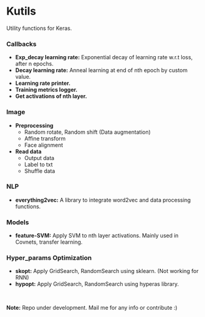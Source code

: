 Kutils
==========
Utility functions for Keras.  


### Callbacks 
* **Exp_decay learning rate:** Exponential decay of learning rate w.r.t loss, after n epochs.
* **Decay learning rate:** Anneal learning at end of nth epoch by custom value.
* **Learning rate printer.**
* **Training metrics logger.**
* **Get activations of nth layer.**  

### Image                                                      
* **Preprocessing**
    * Random rotate, Random shift (Data augmentation)
    * Affine transform
    * Face alignment
* **Read data**
    * Output data
    * Label to txt
    * Shuffle data  
    
### NLP
* **everything2vec:** A library to integrate word2vec and data processing functions.  

### Models
* **feature-SVM:** Apply SVM to nth layer activations. Mainly used in Covnets, transfer learning.  

### Hyper_params Optimization
* **skopt:** Apply GridSearch, RandomSearch using sklearn. (Not working for RNN)
* **hypopt:** Apply GridSearch, RandomSearch using hyperas library.

&nbsp;


**Note:** Repo under development. Mail me for any info or contribute :)
